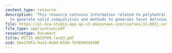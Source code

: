 ```yaml
---
content_type: resource
description: 'This resource contains information related to polyhedral review, methods
  to generate valid inequalities and methods to generate facet defining inequalities. '
file: https://ol-ocw-studio-app-qa.s3.amazonaws.com/courses/15-083j-integer-programming-and-combinatorial-optimization-fall-2009/5be17dfa9a150e8db5b9fb76905d2408_MIT15_083JF09_lec03.pdf
file_type: application/pdf
resourcetype: Document
title: MIT15_083JF09_lec03.pdf
uid: 5be17dfa-9a15-0e8d-b5b9-fb76905d2408
---
```

